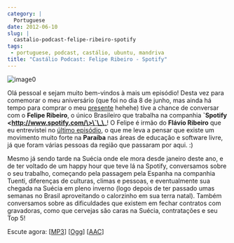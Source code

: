 ```yaml
---
category: |
  Portuguese
date: 2012-06-10
slug: |
  castalio-podcast-felipe-ribeiro-spotify
tags:
 - portuguese, podcast, castálio, ubuntu, mandriva
title: "Castálio Podcast: Felipe Ribeiro - Spotify"
---
```


![image0](http://media.tumblr.com/tumblr_m2jf6aE8Ic1r7yex1.jpg)

Olá pessoal e sejam muito bem-vindos à mais um episódio! Desta vez para
comemorar o meu aniversário (que foi no dia 8 de junho, mas ainda há
tempo para comprar o meu
[presente](http://www.amazon.com/gp/registry/wishlist/32BX7VP2GEFI1/ref=topnav_lists_1)
hehehe) tive a chance de conversar com o **Felipe Ribeiro**, o único
Brasileiro que trabalha na companhia **\`Spotify
\<http://www.spotify.com/\>\`\_\_**! O Felipe é irmão do **Flávio
Ribeiro** que eu entrevistei no [último
episódio](http://www.castalio.info/flavio-ribeiro-globo-com/), o que me
leva a pensar que existe um movimento muito forte na **Paraíba** nas
áreas de educação e software livre, já que foram várias pessoas da
região que passaram por aqui. :)

Mesmo já sendo tarde na Suécia onde ele mora desde janeiro deste ano, e
de ter voltado de um happy hour que teve lá na Spotify, conversamos
sobre o seu trabalho, começando pela passagem pela Espanha na companhia
Tuenti, diferenças de culturas, climas e pessoas, e eventualmente sua
chegada na Suécia em pleno inverno (logo depois de ter passado umas
semanas no Brasil aproveitando o calorzinho em sua terra natal). Também
conversamos sobre as dificuldades que existem em fechar contratos com
gravadoras, como que cervejas são caras na Suécia, contratações e seu
Top 5!

Escute agora:
\[[MP3](http://www.castalio.gnulinuxbrasil.org/castalio-podcast-38.mp3)\]
\[[Ogg](http://www.castalio.gnulinuxbrasil.org/castalio-podcast-38.ogg)\]
\[[AAC](http://www.castalio.gnulinuxbrasil.org/castalio-podcast-38.m4a)\]
